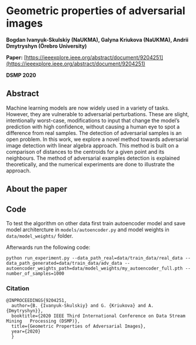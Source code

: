 # Geometric properties of adversarial images

**Bogdan Ivanyuk-Skulskiy (NaUKMA), Galyna Kriukova (NaUKMA), Andrii Dmytryshyn (Örebro University)**

**Paper:** [https://ieeexplore.ieee.org/abstract/document/9204251](https://ieeexplore.ieee.org/abstract/document/9204251)

**DSMP 2020**

## Abstract
Machine learning models are now widely used in a variety of tasks. However, they are vulnerable to adversarial perturbations. These are slight, intentionally worst-case, modifications to input that change the model’s prediction with high confidence, without causing a human eye to spot a difference from real samples. The detection of adversarial samples is an open problem. In this work, we explore a novel method towards adversarial image detection with linear algebra approach. This method is built on a comparison of distances to the centroids for a given point and its neighbours. The method of adversarial examples detection is explained theoretically, and the numerical experiments are done to illustrate the approach.

## About the paper

## Code
To test the algorithm on other data first train autoencoder model and save model architercture in `models/autoencoder.py` and model weights in `data/model_weights/` folder. 

Afterwards run the following code:

`python run_experiment.py --data_path_real=data/train_data/real_data --data_path_generated=data/train_data/adv_data --autoencoder_weights_path=data/model_weights/my_autoencoder_full.pth --number_of_samples=1000`


### Citation
```
@INPROCEEDINGS{9204251,
  author={B. {Ivanyuk-Skulskiy} and G. {Kriukova} and A. {Dmytryshyn}},
  booktitle={2020 IEEE Third International Conference on Data Stream Mining   Processing (DSMP)}, 
  title={Geometric Properties of Adversarial Images}, 
  year={2020}
  }
```
